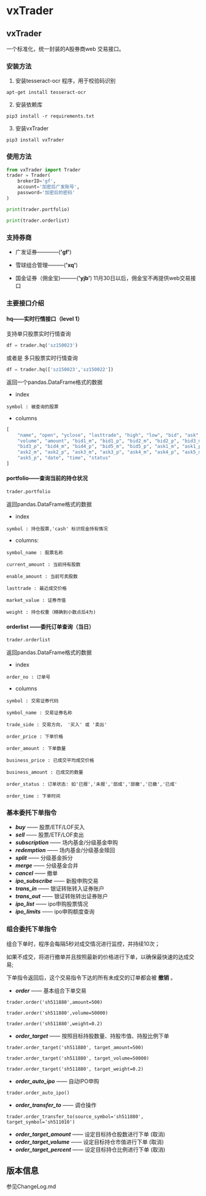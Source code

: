 # vxTrader

## vxTrader

一个标准化，统一封装的A股券商web 交易接口。

### 安装方法

1. 安装tesseract-ocr 程序，用于校验码识别
```
apt-get install tesseract-ocr
```

2. 安装依赖库
```
pip3 install -r requirements.txt
```
3. 安装vxTrader

```
pip3 install vxTrader
```

### 使用方法

```python
from vxTrader import Trader
trader = Trader(
    brokerID='gf',
    account='加密后广发账号',
    password='加密后的密码'
)

print(trader.portfolio)

print(trader.orderlist)

```

### 支持券商

* 广发证券————(__'gf'__)  
* 雪球组合管理———(__'xq'__)
   
* 国金证券（佣金宝)———(__'yjb'__)   11月30日以后，佣金宝不再提供web交易接口

### 主要接口介绍

#### hq——实时行情接口（level 1）

支持单只股票实时行情查询

```python
df = trader.hq('sz150023')
```
或者是 多只股票实时行情查询
```python
df = trader.hq(['sz150023','sz150022'])
```
返回一个pandas.DataFrame格式的数据
* index

```
symbol : 被查询的股票
```

* columns

```python
[
    "name", "open", "yclose", "lasttrade", "high", "low", "bid", "ask",
    "volume", "amount", "bid1_m", "bid1_p", "bid2_m", "bid2_p", "bid3_m",
    "bid3_p", "bid4_m", "bid4_p", "bid5_m", "bid5_p", "ask1_m", "ask1_p",
    "ask2_m", "ask2_p", "ask3_m", "ask3_p", "ask4_m", "ask4_p", "ask5_m",
    "ask5_p", "date", "time", "status"
]
```

#### portfolio——查询当前的持仓状况

```python
trader.portfolio
```

返回pandas.DataFrame格式的数据
* index 

```
symbol : 持仓股票,'cash' 标识现金持有情况
```

* columns:

```
symbol_name : 股票名称

current_amount : 当前持有股数

enable_amount : 当前可卖股数

lasttrade : 最近成交价格

market_value : 证券市值

weight : 持仓权重（精确到小数点后4为)

```

#### orderlist ——委托订单查询（当日）

```python
trader.orderlist
```
返回pandas.DataFrame格式的数据

* index 

```
order_no : 订单号
```
* columns

```
symbol : 交易证券代码

symbol_name : 交易证券名称

trade_side : 交易方向， '买入' 或 '卖出'

order_price : 下单价格

order_amount : 下单数量

business_price : 已成交平均成交价格

business_amount : 已成交的数量

order_status : 订单状态: 如'已报','未报','部成','部撤','已撤','已成'

order_time : 下单时间
```

### 基本委托下单指令

* ___buy___   —— 股票/ETF/LOF买入
* ___sell___  —— 股票/ETF/LOF卖出
* ___subscription___ —— 场内基金/分级基金申购
* ___redemption___ —— 场内基金/分级基金赎回
* ___split___ —— 分级基金拆分
* ___merge___ —— 分级基金合并
* ___cancel___ —— 撤单
* ___ipo_subscribe___ —— 新股申购交易
* ___trans_in___ —— 银证转账转入证券账户
* ___trans_out___ —— 银证转账转出证券账户
* ___ipo_list___ —— ipo申购股票情况
* ___ipo_limits___ —— ipo申购额度查询

### 组合委托下单指令

组合下单时，程序会每隔5秒对成交情况进行监控，并持续10次；

如果不成交，将进行撤单并且按照最新的价格进行下单，以确保最快速的达成交易;

下单指令返回后，这个交易指令下达的所有未成交的订单都会被 __撤销__ 。

* ___order___ —— 基本组合下单交易
```
trader.order('sh511880',amount=500)

trader.order('sh511880',volume=50000)

trader.order('sh511880',weight=0.2)

```
* ___order_target___ —— 按照目标持股数量、持股市值、持股比例下单
```
trader.order_target('sh511880', target_amount=500)

trader.order_target('sh511880', target_volume=50000)

trader.order_target('sh511880', target_weight=0.2)

```
* ___order_auto_ipo___ —— 自动IPO申购
```
trader.order_auto_ipo()
```
* ___order_transfer_to___ —— 调仓操作
```
trader.order_transfer_to(source_symbol='sh511880', target_symbol='sh511010')
```

* ___order_target_amount___ —— 设定目标持仓股数进行下单 (取消)
* ___order_target_volume___ —— 设定目标持仓市值进行下单 (取消)
* ___order_target_percent___ —— 设定目标持仓比例进行下单 (取消)


## 版本信息

参见ChangeLog.md